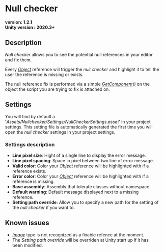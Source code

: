 # Null checker
**version: 1.2.1**   
**Unity version : 2020.3+**

## Description
_Null checker_ allows you to see the potential null references in your editor and fix them.   

Every _[Object](https://docs.unity3d.com/ScriptReference/Object.html)_ reference will trigger the _null checker_ and highlight it to tell the user the reference is missing or exists.   

The null reference fix is performed via a simple _[GetComponent()](https://docs.unity3d.com/ScriptReference/GameObject.GetComponent.html)_ on the object the script you are trying to fix is attached on.   

## Settings

You will find by default a '_Assets/Nullchecker/Settings/NullCheckerSettings.asset_' in your project settings. This setting file is automatically generated the first time you will open the _null checker_ settings in your project settings.   

### Settings description

- **Line pixel size**: Hight of a single line to display the error message.  
- **Line pixel spacing**: Space in pixel between two line of error message.  
- **Valid color**: Color your _[Object](https://docs.unity3d.com/ScriptReference/Object.html)_ reference will be highlighted with if a reference exists.  
- **Error color**: Color your _[Object](https://docs.unity3d.com/ScriptReference/Object.html)_ reference will be highlighted with if a reference is missing.  
- **Base assembly**: Assembly that tolerate classes without namespace.   
- **Default warning**: Default message displayed next to a missing reference.   
- **Setting path override**: Allow you to specify a new path for the setting of the _null checker_ if you want to.   

## Known issues
- _[Image](https://docs.unity3d.com/2018.3/Documentation/ScriptReference/UI.Image.html)_ type is not recognized as a fixable refence at the moment.   
- The _Setting path override_ will be overriden at Unity start up if it has been modified.
